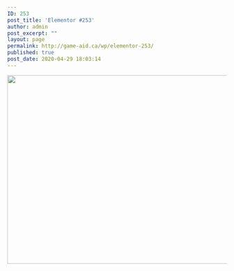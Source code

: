 ```yaml
---
ID: 253
post_title: 'Elementor #253'
author: admin
post_excerpt: ""
layout: page
permalink: http://game-aid.ca/wp/elementor-253/
published: true
post_date: 2020-04-29 18:03:14
---
```

<img width="770" height="433" src="http://game-aid.ca/wp/wp-content/uploads/2020/04/acastro_190618_1777_cloud_gaming_0003.0-1024x576.jpg" alt="" srcset="http://game-aid.ca/wp/wp-content/uploads/2020/04/acastro_190618_1777_cloud_gaming_0003.0-1024x576.jpg 1024w, http://game-aid.ca/wp/wp-content/uploads/2020/04/acastro_190618_1777_cloud_gaming_0003.0-300x169.jpg 300w, http://game-aid.ca/wp/wp-content/uploads/2020/04/acastro_190618_1777_cloud_gaming_0003.0-768x432.jpg 768w, http://game-aid.ca/wp/wp-content/uploads/2020/04/acastro_190618_1777_cloud_gaming_0003.0-600x338.jpg 600w, http://game-aid.ca/wp/wp-content/uploads/2020/04/acastro_190618_1777_cloud_gaming_0003.0.jpg 1200w" sizes="(max-width: 770px) 100vw, 770px" />